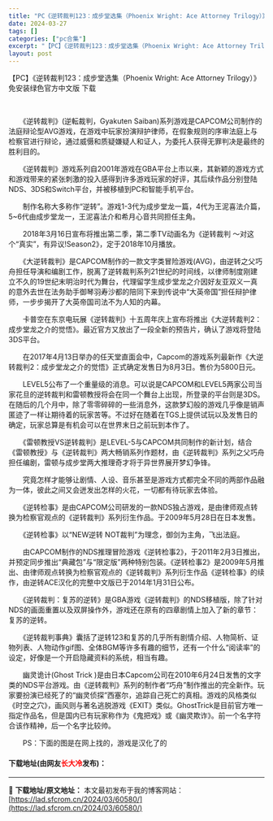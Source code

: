 ```yaml
---
title: "PC《逆转裁判123：成步堂选集（Phoenix Wright: Ace Attorney Trilogy）》免安装绿色官方中文版下载"
date: 2024-03-27
tags: []
categories: ["pc合集"]
excerpt: "【PC】《逆转裁判123：成步堂选集（Phoenix Wright: Ace Attorney Trilogy）》免安装绿色官方中文版 下载 &nbsp; 　　《逆转裁判》(逆転裁判，Gyakuten Saiban)系列游戏是CAPCOM公司制作的法庭辩论型AVG游戏，在游戏中玩家扮演辩护律师，在假&hellip;"
layout: post
---
```


 <p>【PC】《逆转裁判123：成步堂选集（Phoenix Wright: Ace Attorney Trilogy）》免安装绿色官方中文版 下载</p> <p style="text-align: center;">&nbsp;</p> <p>　　《逆转裁判》(逆転裁判，Gyakuten Saiban)系列游戏是CAPCOM公司制作的法庭辩论型AVG游戏，在游戏中玩家扮演辩护律师，在假象规则的序审法庭上与检察官进行辩论，通过威慑和质疑嫌疑人和证人，为委托人获得无罪判决是最终的胜利目的。</p> <p>　　《逆转裁判》游戏系列自2001年游戏在GBA平台上市以来，其新颖的游戏方式和游戏带来的紧张刺激的投入感得到许多游戏玩家的好评，其后续作品分别登陆NDS、3DS和Switch平台，并被移植到PC和智能手机平台。</p> <p>　　制作名称大多称作&ldquo;逆转&rdquo;。游戏1-3代为成步堂龙一篇，4代为王泥喜法介篇，5~6代由成步堂龙一，王泥喜法介和希月心音共同担任主角。</p> <p>　　2018年3月16日宣布将推出第二季，第二季TV动画名为《逆转裁判 ～对这个&ldquo;真实&rdquo;，有异议!Season2》，定于2018年10月播放。</p> <p>　　《大逆转裁判》是CAPCOM制作的一款文字类冒险游戏(AVG)，由逆转之父巧舟担任导演和编剧工作，脱离了逆转裁判系列21世纪的时间线，以律师制度刚建立不久的19世纪末明治时代为舞台，代理留学生成步堂龙之介因好友亚双义一真的意外去世在法务助手御琴羽寿沙都的陪同下来到传说中&ldquo;大英帝国&rdquo;担任辩护律师，一步步揭开了大英帝国司法不为人知的内幕。</p> <p>　　卡普空在东京电玩展《逆转裁判》十五周年庆上宣布将推出《大逆转裁判2： 成步堂龙之介的觉悟》。最近官方又放出了一段全新的预告片，确认了游戏将登陆3DS平台。</p> <p>　　在2017年4月13日举办的任天堂直面会中，Capcom的游戏系列最新作《大逆转裁判2：成步堂龙之介的觉悟》正式确定发售日为8月3日。售价为5800日元。</p> <p>　　LEVEL5公布了一个重量级的消息。可以说是CAPCOM和LEVEL5两家公司当家花旦的逆转裁判和雷顿教授将会在同一个舞台上出现，所登录的平台则是3DS。在随后的几个月中，除了零零碎碎的一些消息外，这款梦幻般的游戏几乎像是销声匿迹了一样让期待着的玩家苦等。不过好在随着在TGS上提供试玩以及发售日的确定，玩家总算是有机会可以在世界末日之前玩到本作了。</p> <p>　　《雷顿教授VS逆转裁判》是LEVEL-5与CAPCOM共同制作的新计划，结合《雷顿教授》与《逆转裁判》两大畅销系列作题材，由《逆转裁判》系列之父巧舟担任编剧，雷顿与成步堂两大推理奇才将于异世界展开梦幻争锋。</p> <p>　　究竟怎样才能够让剧情、人设、音乐甚至是游戏方式都完全不同的两部作品融为一体，彼此之间又会迸发出怎样的火花，一切都有待玩家去体验。</p> <p>　　《逆转检事》是由CAPCOM公司研发的一款NDS独占游戏，是由律师观点转换为检察官观点的《逆转裁判》系列衍生作品。于2009年5月28日在日本发售。</p> <p>　　《逆转检事》以&ldquo;NEW逆转 NOT裁判&rdquo;为理念，御剑为主角，飞出法庭。</p> <p>　　由CAPCOM制作的NDS推理冒险游戏《逆转检事2》，于2011年2月3日推出，并预定同步推出&ldquo;典藏包&rdquo;与&ldquo;限定版&rdquo;两种特别包装。《逆转检事2》是2009年5月推出、由律师观点转换为检察官观点的《逆转裁判》系列衍生作品《逆转检事》的续作，由逆转ACE汉化的完整中文版已于2014年1月31日公布。</p> <p>　　《逆转裁判：复苏的逆转》是GBA游戏《逆转裁判》的NDS移植版，除了针对NDS的画面重置以及双屏操作外，游戏还在原有的四章剧情上加入了新的章节：复苏的逆转。</p> <p>　　《逆转裁判事典》囊括了逆转123和复苏的几乎所有剧情介绍、人物简析、证物列表、人物动作gif图、全体BGM等许多有趣的细节，还有一个什么&ldquo;阅读率&rdquo;的设定，好像是一个开启隐藏资料的系统，相当有趣。</p> <p>　　幽灵诡计(Ghost Trick )是由日本Capcom公司在2010年6月24日发售的文字类的NDS平台游戏。由《逆转裁判》系列的制作者&ldquo;巧舟&rdquo;制作推出的完全新作。玩家要扮演已经死了的&ldquo;幽灵侦探&rdquo;西塞尔，追踪自己死亡的真相。游戏的风格类似《时空之穴》，画风则与著名逃脱游戏《EXIT》类似。GhostTrick是目前官方唯一指定作品名，但是国内已有玩家称作为《鬼把戏》或《幽灵欺诈》。前一个名字符合该作精神，后一个名字比较帅。</p> <p>　　PS：下面的图是在网上找的，游戏是汉化了的</p> <p><h4>下载地址(由网友<font color="red">长大冷</font>发布)：</h4></p> 

---
📖 **下载地址/原文地址：** 本文最初发布于我的博客网站：[https://lad.sfcrom.cn/2024/03/60580/](https://lad.sfcrom.cn/2024/03/60580/)
